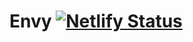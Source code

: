 # Envy [![Netlify Status](https://api.netlify.com/api/v1/badges/eef5ece6-422f-49e0-bf72-888b9371aa8e/deploy-status)](https://app.netlify.com/sites/travel-guide/deploys)
